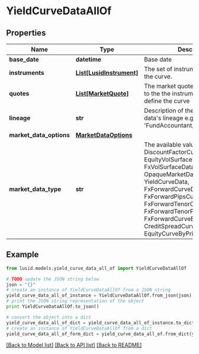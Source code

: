 # YieldCurveDataAllOf


## Properties
Name | Type | Description | Notes
------------ | ------------- | ------------- | -------------
**base_date** | **datetime** | Base date | 
**instruments** | [**List[LusidInstrument]**](LusidInstrument.md) | The set of instruments that define the curve. | 
**quotes** | [**List[MarketQuote]**](MarketQuote.md) | The market quotes corresponding to the the instruments used to define the curve | 
**lineage** | **str** | Description of the complex market data&#39;s lineage e.g. &#39;FundAccountant_GreenQuality&#39;. | [optional] 
**market_data_options** | [**MarketDataOptions**](MarketDataOptions.md) |  | [optional] 
**market_data_type** | **str** | The available values are: DiscountFactorCurveData, EquityVolSurfaceData, FxVolSurfaceData, IrVolCubeData, OpaqueMarketData, YieldCurveData, FxForwardCurveData, FxForwardPipsCurveData, FxForwardTenorCurveData, FxForwardTenorPipsCurveData, FxForwardCurveByQuoteReference, CreditSpreadCurveData, EquityCurveByPricesData | 

## Example

```python
from lusid.models.yield_curve_data_all_of import YieldCurveDataAllOf

# TODO update the JSON string below
json = "{}"
# create an instance of YieldCurveDataAllOf from a JSON string
yield_curve_data_all_of_instance = YieldCurveDataAllOf.from_json(json)
# print the JSON string representation of the object
print YieldCurveDataAllOf.to_json()

# convert the object into a dict
yield_curve_data_all_of_dict = yield_curve_data_all_of_instance.to_dict()
# create an instance of YieldCurveDataAllOf from a dict
yield_curve_data_all_of_form_dict = yield_curve_data_all_of.from_dict(yield_curve_data_all_of_dict)
```
[[Back to Model list]](../README.md#documentation-for-models) [[Back to API list]](../README.md#documentation-for-api-endpoints) [[Back to README]](../README.md)


